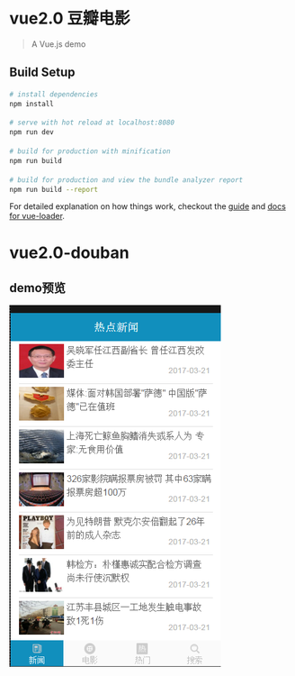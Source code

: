# vue2.0 豆瓣电影
> A Vue.js demo 
## Build Setup

``` bash
# install dependencies
npm install

# serve with hot reload at localhost:8080
npm run dev

# build for production with minification
npm run build

# build for production and view the bundle analyzer report
npm run build --report
```

For detailed explanation on how things work, checkout the [guide](http://vuejs-templates.github.io/webpack/) and [docs for vue-loader](http://vuejs.github.io/vue-loader).
# vue2.0-douban
## demo预览
![home](https://github.com/328015946/vue2.0-douban/blob/master/src/assets/image/1.png)

